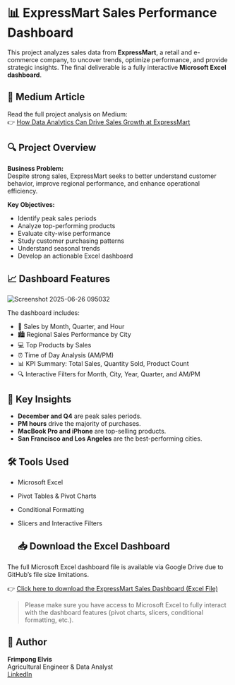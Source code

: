# 📊 ExpressMart Sales Performance Dashboard
This project analyzes sales data from **ExpressMart**, a retail and e-commerce company, to uncover trends, optimize performance, and provide strategic insights. The final deliverable is a fully interactive **Microsoft Excel dashboard**.

## 📖 Medium Article
Read the full project analysis on Medium:  
👉 [How Data Analytics Can Drive Sales Growth at ExpressMart](https://medium.com/@elvisfrimpong.da/how-i-used-excel-to-uncover-sales-insights-at-expressmart-992dda6e867c)

## 🔍 Project Overview

**Business Problem:**  
Despite strong sales, ExpressMart seeks to better understand customer behavior, improve regional performance, and enhance operational efficiency.

**Key Objectives:**
- Identify peak sales periods
- Analyze top-performing products
- Evaluate city-wise performance
- Study customer purchasing patterns
- Understand seasonal trends
- Develop an actionable Excel dashboard

## 📈 Dashboard Features
![Screenshot 2025-06-26 095032](https://github.com/user-attachments/assets/03a72b29-b3e2-4e72-9efa-042d2e9a117c)

The dashboard includes:
- 📅 Sales by Month, Quarter, and Hour
- 🏙️ Regional Sales Performance by City
- 💻 Top Products by Sales
- ⏰ Time of Day Analysis (AM/PM)
- 📊 KPI Summary: Total Sales, Quantity Sold, Product Count
- 🔍 Interactive Filters for Month, City, Year, Quarter, and AM/PM


## 🧠 Key Insights

- **December and Q4** are peak sales periods.
- **PM hours** drive the majority of purchases.
- **MacBook Pro and iPhone** are top-selling products.
- **San Francisco and Los Angeles** are the best-performing cities.

## 🛠 Tools Used

- Microsoft Excel
- Pivot Tables & Pivot Charts
- Conditional Formatting
- Slicers and Interactive Filters

  ## 📥 Download the Excel Dashboard

The full Microsoft Excel dashboard file is available via Google Drive due to GitHub’s file size limitations.

👉 [Click here to download the ExpressMart Sales Dashboard (Excel File)](https://docs.google.com/spreadsheets/d/1Rq0EnuVA4A7lnTgcsJkruJSBu5kVlweN/edit?usp=sharing&ouid=106979039784159948514&rtpof=true&sd=true)

> Please make sure you have access to Microsoft Excel to fully interact with the dashboard features (pivot charts, slicers, conditional formatting, etc.).


## 📌 Author

**Frimpong Elvis**  
Agricultural Engineer & Data Analyst  
[LinkedIn](https://www.linkedin.com/in/elvisfrimpong)
